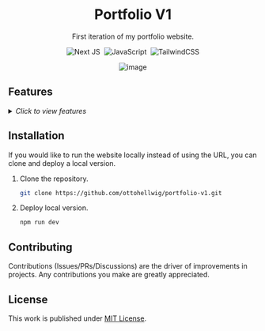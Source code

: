 <div align="center">

  # Portfolio V1

  First iteration of my portfolio website.
  
  ![Next JS](https://img.shields.io/badge/Next-black?style=for-the-badge&logo=next.js&logoColor=white)&nbsp;
  ![JavaScript](https://img.shields.io/badge/javascript-%23323330.svg?style=for-the-badge&logo=javascript&logoColor=%23F7DF1E)&nbsp;
  ![TailwindCSS](https://img.shields.io/badge/tailwindcss-%2338B2AC.svg?style=for-the-badge&logo=tailwind-css&logoColor=white)

  
![image](https://github.com/ottohellwig/portfolio-v1/assets/105997582/bfb8391c-e2ce-4fa2-9331-52f12d26b005)



</div>

## Features

<details>
  <summary>
    <i>Click to view features</i>
  </summary>
  <p>

  - Minimalist UI/UX
  - Resume PDF download
  - Next.js framework
  - Tailwind CSS styling

  </p>
</details>

## Installation

If you would like to run the website locally instead of using the URL, you can clone and deploy a local version.

1. Clone the repository.
   
   ```sh
   git clone https://github.com/ottohellwig/portfolio-v1.git
   ```

2. Deploy local version.

   ```sh
   npm run dev
   ```

## Contributing

Contributions (Issues/PRs/Discussions) are the driver of improvements in projects. Any contributions you make are greatly appreciated.


## License

This work is published under [MIT License][license].

[license]: https://github.com/ottohellwig/portfolio-v1/blob/master/LICENSE
